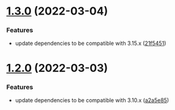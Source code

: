 # [1.3.0](https://github.com/gravitee-io/gravitee-resource-auth-provider-http/compare/1.2.0...1.3.0) (2022-03-04)


### Features

* update dependencies to be compatible with 3.15.x ([21f5451](https://github.com/gravitee-io/gravitee-resource-auth-provider-http/commit/21f5451c08b9d1b355333fe6ce27126727ddd2fa))

# [1.2.0](https://github.com/gravitee-io/gravitee-resource-auth-provider-http/compare/[secure]...1.2.0) (2022-03-03)


### Features

* update dependencies to be compatible with 3.10.x ([a2a5e85](https://github.com/gravitee-io/gravitee-resource-auth-provider-http/commit/a2a5e85c5c08e5fd5fc3fbc00ccefd6448874c47))
